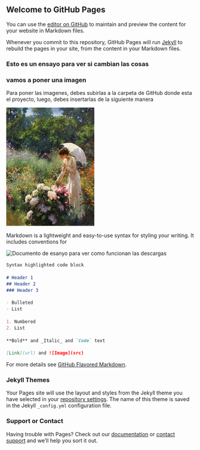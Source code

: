 ## Welcome to GitHub Pages

You can use the [editor on GitHub](https://github.com/sobandov/Ensayo/edit/gh-pages/index.md) to maintain and preview the content for your website in Markdown files.

Whenever you commit to this repository, GitHub Pages will run [Jekyll](https://jekyllrb.com/) to rebuild the pages in your site, from the content in your Markdown files.

### Esto es un ensayo para ver si cambian las cosas
### vamos a poner una imagen
Para poner las imagenes, debes subirlas a la carpeta de GitHub donde esta el proyecto, luego, debes insertarlas de la siguiente manera

![Imagen de ensayo para subir fotos](https://raw.githubusercontent.com/sobandov/Ensayo/gh-pages/7bad9cd5249a95bb2a1f562923108a92.jpg "un lindo paisaje")

Markdown is a lightweight and easy-to-use syntax for styling your writing. It includes conventions for

![Documento de esanyo para ver como funcionan las descargas](https://drive.google.com/file/d/11vbtW4roDZL7P7-M8bJua1cFuuXytqgJ/view?usp=sharing "las abuelas tenian razon")

```markdown
Syntax highlighted code block

# Header 1
## Header 2
### Header 3

- Bulleted
- List

1. Numbered
2. List

**Bold** and _Italic_ and `Code` text

[Link](url) and ![Image](src)
```

For more details see [GitHub Flavored Markdown](https://guides.github.com/features/mastering-markdown/).

### Jekyll Themes

Your Pages site will use the layout and styles from the Jekyll theme you have selected in your [repository settings](https://github.com/sobandov/Ensayo/settings/pages). The name of this theme is saved in the Jekyll `_config.yml` configuration file.

### Support or Contact

Having trouble with Pages? Check out our [documentation](https://docs.github.com/categories/github-pages-basics/) or [contact support](https://support.github.com/contact) and we’ll help you sort it out.
